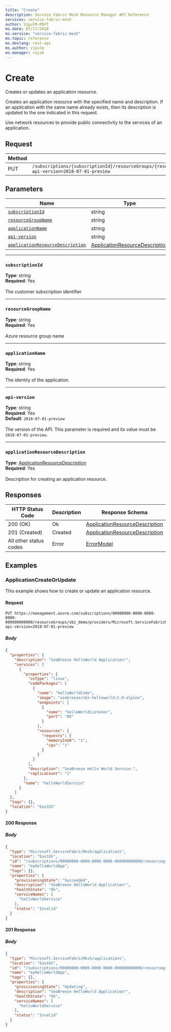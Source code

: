 ```yaml
---
title: "Create"
description: Service Fabric Mesh Resource Manager API Reference
services: service-fabric-mesh
author: VipulM-MSFT
ms.date: 07/17/2018
ms.service: "service-fabric-mesh"
ms.topic: reference
ms.devlang: rest-api
ms.author: vipulm
ms.manager: rajak
---
```

# Create
Creates or updates an application resource.

Creates an application resource with the specified name and description. If an application with the same name already exists, then its description is updated to the one indicated in this request.

Use network resources to provide public connectivity to the services of an application.


## Request
| Method | Request URI |
| ------ | ----------- |
| PUT | `/subscriptions/{subscriptionId}/resourceGroups/{resourceGroupName}/providers/Microsoft.ServiceFabricMesh/applications/{applicationName}?api-version=2018-07-01-preview` |


## Parameters
| Name | Type | Required | Location |
| --- | --- | --- | --- |
| [`subscriptionId`](#subscriptionid) | string | Yes | Path |
| [`resourceGroupName`](#resourcegroupname) | string | Yes | Path |
| [`applicationName`](#applicationname) | string | Yes | Path |
| [`api-version`](#api-version) | string | Yes | Query |
| [`applicationResourceDescription`](#applicationresourcedescription) | [ApplicationResourceDescription](sfmeshrp-model-applicationresourcedescription.md) | Yes | Body |

____
### `subscriptionId`
__Type__: string <br/>
__Required__: Yes<br/>
<br/>
The customer subscription identifier

____
### `resourceGroupName`
__Type__: string <br/>
__Required__: Yes<br/>
<br/>
Azure resource group name

____
### `applicationName`
__Type__: string <br/>
__Required__: Yes<br/>
<br/>
The identity of the application.

____
### `api-version`
__Type__: string <br/>
__Required__: Yes<br/>
__Default__: `2018-07-01-preview` <br/>
<br/>
The version of the API. This parameter is required and its value must be `2018-07-01-preview`.

____
### `applicationResourceDescription`
__Type__: [ApplicationResourceDescription](sfmeshrp-model-applicationresourcedescription.md) <br/>
__Required__: Yes<br/>
<br/>
Description for creating an application resource.

## Responses

| HTTP Status Code | Description | Response Schema |
| --- | --- | --- |
| 200 (OK) | Ok<br/> | [ApplicationResourceDescription](sfmeshrp-model-applicationresourcedescription.md) |
| 201 (Created) | Created<br/> | [ApplicationResourceDescription](sfmeshrp-model-applicationresourcedescription.md) |
| All other status codes | Error<br/> | [ErrorModel](sfmeshrp-model-errormodel.md) |

## Examples

### ApplicationCreateOrUpdate

This example shows how to create or update an application resource.

#### Request
```
PUT https://management.azure.com/subscriptions/00000000-0000-0000-0000-000000000000/resourceGroups/sbz_demo/providers/Microsoft.ServiceFabricMesh/applications/helloWorldApp?api-version=2018-07-01-preview
```

##### Body
```json
{
  "properties": {
    "description": "SeaBreeze HelloWorld Application!",
    "services": [
      {
        "properties": {
          "osType": "linux",
          "codePackages": [
            {
              "name": "helloWorldCode",
              "image": "seabreeze/sbz-helloworld:1.0-alpine",
              "endpoints": [
                {
                  "name": "helloWorldListener",
                  "port": "80"
                }
              ],
              "resources": {
                "requests": {
                  "memoryInGB": "1",
                  "cpu": "1"
                }
              }
            }
          ],
          "description": "SeaBreeze Hello World Service.",
          "replicaCount": "1"
        },
        "name": "helloWorldService"
      }
    ]
  },
  "tags": {},
  "location": "EastUS"
}
```

#### 200 Response
##### Body
```json
{
  "type": "Microsoft.ServiceFabricMesh/applications",
  "location": "EastUS",
  "id": "/subscriptions/00000000-0000-0000-0000-000000000000/resourcegroups/sbz_demo/providers/Microsoft.ServiceFabricMesh/applications/myHelloWorldApp",
  "name": "myHelloWorldApp",
  "tags": {},
  "properties": {
    "provisioningState": "Succeeded",
    "description": "SeaBreeze HelloWorld Application!",
    "healthState": "Ok",
    "serviceNames": [
      "helloWorldService"
    ],
    "status": "Invalid"
  }
}
```


#### 201 Response
##### Body
```json
{
  "type": "Microsoft.ServiceFabricMesh/applications",
  "location": "EastUS",
  "id": "/subscriptions/00000000-0000-0000-0000-000000000000/resourcegroups/sbz_demo/providers/Microsoft.ServiceFabricMesh/applications/myHelloWorldApp",
  "name": "myHelloWorldApp",
  "tags": {},
  "properties": {
    "provisioningState": "Updating",
    "description": "SeaBreeze HelloWorld Application!",
    "healthState": "Ok",
    "serviceNames": [
      "helloWorldService"
    ],
    "status": "Invalid"
  }
}
```

